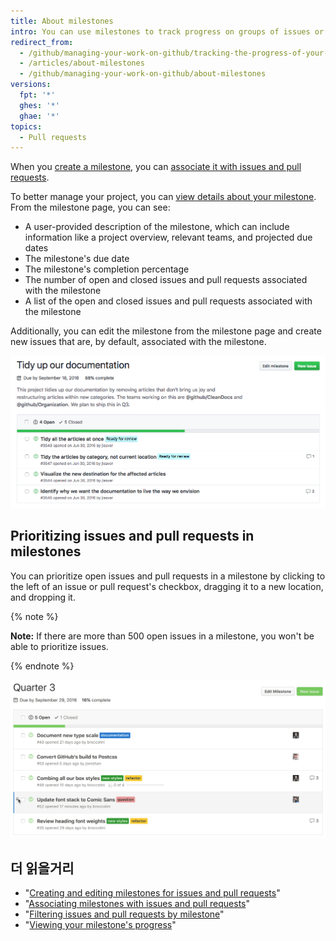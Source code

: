 ```yaml
---
title: About milestones
intro: You can use milestones to track progress on groups of issues or pull requests in a repository.
redirect_from:
  - /github/managing-your-work-on-github/tracking-the-progress-of-your-work-with-milestones/about-milestones
  - /articles/about-milestones
  - /github/managing-your-work-on-github/about-milestones
versions:
  fpt: '*'
  ghes: '*'
  ghae: '*'
topics:
  - Pull requests
---
```


When you [create a milestone](/articles/creating-and-editing-milestones-for-issues-and-pull-requests), you can [associate it with issues and pull requests](/articles/associating-milestones-with-issues-and-pull-requests).

To better manage your project, you can [view details about your milestone](/articles/viewing-your-milestone-s-progress). From the milestone page, you can see:

- A user-provided description of the milestone, which can include information like a project overview, relevant teams, and projected due dates
- The milestone's due date
- The milestone's completion percentage
- The number of open and closed issues and pull requests associated with the milestone
- A list of the open and closed issues and pull requests associated with the milestone

Additionally, you can edit the milestone from the milestone page and create new issues that are, by default, associated with the milestone.

![Milestone page](/assets/images/help/issues/milestone-info-page.png)

## Prioritizing issues and pull requests in milestones

You can prioritize open issues and pull requests in a milestone by clicking to the left of an issue or pull request's checkbox, dragging it to a new location, and dropping it.

{% note %}

**Note:** If there are more than 500 open issues in a milestone, you won't be able to prioritize issues.

{% endnote %}

![Reordered milestone](/assets/images/help/issues/milestone-reordered.gif)

## 더 읽을거리

- "[Creating and editing milestones for issues and pull requests](/articles/creating-and-editing-milestones-for-issues-and-pull-requests)"
- "[Associating milestones with issues and pull requests](/articles/associating-milestones-with-issues-and-pull-requests)"
- "[Filtering issues and pull requests by milestone](/articles/filtering-issues-and-pull-requests-by-milestone)"
- "[Viewing your milestone's progress](/articles/viewing-your-milestone-s-progress)"
